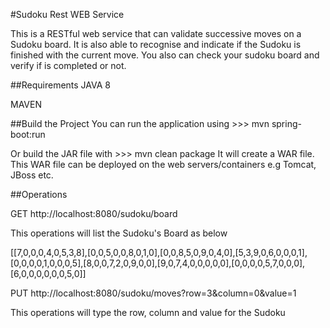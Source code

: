#Sudoku Rest WEB Service

This is a RESTful web service that can validate successive moves on a Sudoku board. 
It is also able to recognise and indicate if the Sudoku is finished with the current move.
You also can check your sudoku board and verify if is completed or not.

##Requirements
JAVA 8

MAVEN 

##Build the Project
You can run the application using >>> mvn spring-boot:run

Or build the JAR file with >>> mvn clean package
It will create a WAR file. This WAR file can be deployed on the web servers/containers e.g Tomcat, JBoss etc.

##Operations

GET http://localhost:8080/sudoku/board 

This operations will list the Sudoku's Board as below

[[7,0,0,0,4,0,5,3,8],[0,0,5,0,0,8,0,1,0],[0,0,8,5,0,9,0,4,0],[5,3,9,0,6,0,0,0,1],[0,0,0,0,1,0,0,0,5],[8,0,0,7,2,0,9,0,0],[9,0,7,4,0,0,0,0,0],[0,0,0,0,5,7,0,0,0],[6,0,0,0,0,0,0,5,0]]

PUT http://localhost:8080/sudoku/moves?row=3&column=0&value=1

This operations will type the row, column and value for the Sudoku
